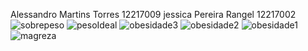Alessandro Martins Torres 12217009
jessica Pereira Rangel 12217002
![sobrepeso](https://github.com/AlleexMartinsT/flutterimc/assets/106168113/23c4dfe7-9ea4-4945-9e56-c0cf28e2d808)
![pesoIdeal](https://github.com/AlleexMartinsT/flutterimc/assets/106168113/6b8b203a-5752-4ebd-88f5-83fb2216c1b4)
![obesidade3](https://github.com/AlleexMartinsT/flutterimc/assets/106168113/637e51ab-020a-4f79-b963-31b3f787d848)
![obesidade2](https://github.com/AlleexMartinsT/flutterimc/assets/106168113/152f98db-3ca1-412e-aa1c-92d38b83a736)
![obesidade1](https://github.com/AlleexMartinsT/flutterimc/assets/106168113/cc88c93b-27dd-405c-a0a5-0644b0b18715)
![magreza](https://github.com/AlleexMartinsT/flutterimc/assets/106168113/4e061c79-1db0-4c07-ab2d-48aeb2ace88d)
